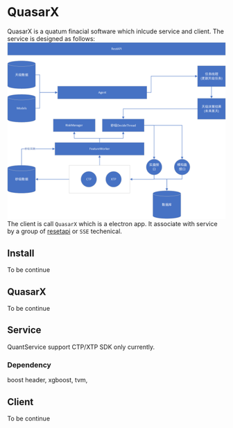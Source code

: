# QuasarX

QuasarX is a quatum finacial software which inlcude service and client. The service is designed as follows:  
![service](doc/serivce.png)
The client is call `QuasarX` which is a electron app. It associate with service by  a group of [resetapi](doc/restapi.yaml) or `SSE` techenical.

## Install
To be continue  
## QuasarX
To be continue  

## Service  
QuantService support CTP/XTP SDK only currently.  
### Dependency
boost header, xgboost, tvm, 

## Client  
To be continue  
